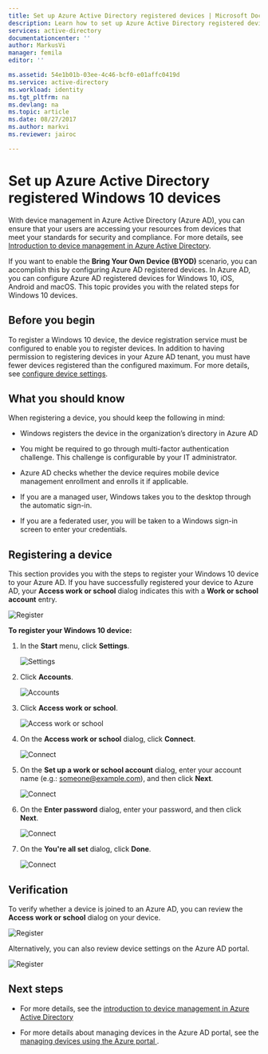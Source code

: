 ```yaml
---
title: Set up Azure Active Directory registered devices | Microsoft Docs
description: Learn how to set up Azure Active Directory registered devices.
services: active-directory
documentationcenter: ''
author: MarkusVi
manager: femila
editor: ''

ms.assetid: 54e1b01b-03ee-4c46-bcf0-e01affc0419d
ms.service: active-directory
ms.workload: identity
ms.tgt_pltfrm: na
ms.devlang: na
ms.topic: article
ms.date: 08/27/2017
ms.author: markvi
ms.reviewer: jairoc

---
```

# Set up Azure Active Directory registered Windows 10 devices

With device management in Azure Active Directory (Azure AD), you can ensure that your users are accessing your resources from devices that meet your standards for security and compliance. For more details, see [Introduction to device management in Azure Active Directory](device-management-introduction.md).

If you want to enable the **Bring Your Own Device (BYOD)** scenario, you can accomplish this by configuring Azure AD registered devices. In Azure AD, you can configure Azure AD registered devices for Windows 10, iOS, Android and macOS. This topic provides you with the related steps for Windows 10 devices. 


## Before you begin

To register a Windows 10 device, the device registration service must be configured to enable you to register devices. In addition to having permission to registering devices in your Azure AD tenant, you must have fewer devices registered than the configured maximum. For more details, see [configure device settings](device-management-azure-portal.md#configure-device-settings).

## What you should know

When registering a device, you should keep the following in mind:

- Windows registers the device in the organization’s directory in Azure AD

- You might be required to go through multi-factor authentication challenge. This challenge is configurable by your IT administrator.

- Azure AD checks whether the device requires mobile device management enrollment and enrolls it if applicable.

- If you are a managed user, Windows takes you to the desktop through the automatic sign-in.

- If you are a federated user, you will be taken to a Windows sign-in screen to enter your credentials.


## Registering a device

This section provides you with the steps to register your Windows 10 device to your Azure AD. If you have successfully registered your device to Azure AD, your **Access work or school** dialog indicates this with a **Work or school account** entry.

![Register](./media/device-management-azuread-registered-devices-windows10-setup/08.png)


**To register your Windows 10 device:**

1. In the **Start** menu, click **Settings**.

    ![Settings](./media/device-management-azuread-registered-devices-windows10-setup/01.png)

2. Click **Accounts**.

    ![Accounts](./media/device-management-azuread-registered-devices-windows10-setup/02.png)


3. Click **Access work or school**.

    ![Access work or school](./media/device-management-azuread-registered-devices-windows10-setup/03.png)

4. On the **Access work or school** dialog, click **Connect**.

    ![Connect](./media/device-management-azuread-registered-devices-windows10-setup/04.png)


5. On the  **Set up a work or school account** dialog, enter your account name (e.g.: someone@example.com), and then click **Next**.

    ![Connect](./media/device-management-azuread-registered-devices-windows10-setup/06.png)


6. On the  **Enter password** dialog, enter your password, and then click **Next**.

    ![Connect](./media/device-management-azuread-registered-devices-windows10-setup/05.png)


7. On the **You're all set** dialog, click **Done**.

    ![Connect](./media/device-management-azuread-registered-devices-windows10-setup/07.png)

## Verification

To verify whether a device is joined to an Azure AD, you can review the **Access work or school** dialog on your device.

![Register](./media/device-management-azuread-registered-devices-windows10-setup/08.png)

Alternatively, you can also review device settings on the Azure AD portal.

![Register](./media/device-management-azuread-registered-devices-windows10-setup/09.png)





## Next steps

- For more details, see the [introduction to device management in Azure Active Directory](device-management-introduction.md)

- For more details about managing devices in the Azure AD portal, see the [managing devices using the Azure portal ](device-management-azure-portal.md).




